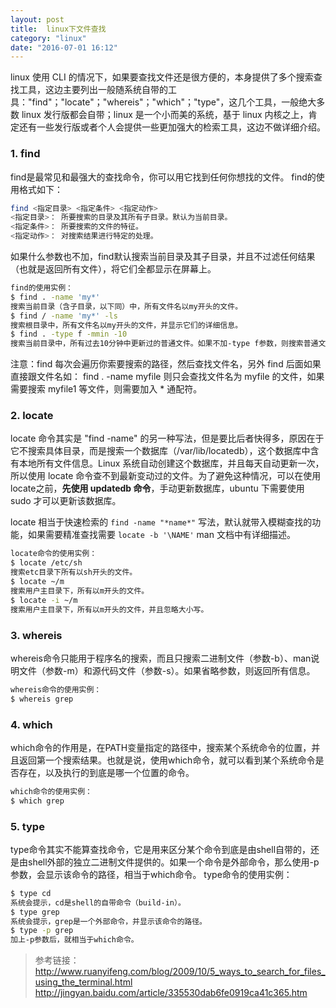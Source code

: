 ```yaml
---
layout: post
title:  linux下文件查找
category: "linux"
date: "2016-07-01 16:12"
---
```


linux 使用 CLI 的情况下，如果要查找文件还是很方便的，本身提供了多个搜索查找工具，这边主要列出一般随系统自带的工具："find"；"locate"；"whereis"；"which"；"type"，这几个工具，一般绝大多数 linux 发行版都会自带；linux 是一个小而美的系统，基于 linux 内核之上，肯定还有一些发行版或者个人会提供一些更加强大的检索工具，这边不做详细介绍。

### 1. find

find是最常见和最强大的查找命令，你可以用它找到任何你想找的文件。
find的使用格式如下：

```sh
find <指定目录> <指定条件> <指定动作>
<指定目录>： 所要搜索的目录及其所有子目录。默认为当前目录。
<指定条件>： 所要搜索的文件的特征。
<指定动作>： 对搜索结果进行特定的处理。
```

<!-- more -->

如果什么参数也不加，find默认搜索当前目录及其子目录，并且不过滤任何结果（也就是返回所有文件），将它们全都显示在屏幕上。

```sh
find的使用实例：
$ find . -name 'my*'
搜索当前目录（含子目录，以下同）中，所有文件名以my开头的文件。
$ find / -name 'my*' -ls
搜索根目录中，所有文件名以my开头的文件，并显示它们的详细信息。
$ find . -type f -mmin -10
搜索当前目录中，所有过去10分钟中更新过的普通文件。如果不加-type f参数，则搜索普通文件+特殊文件+目录。
```

注意：find 每次会遍历你索要搜索的路径，然后查找文件名，另外 find 后面如果直接跟文件名如： find . -name myfile 则只会查找文件名为 myfile 的文件，如果需要搜索 myfile1 等文件，则需要加入 * 通配符。


### 2. locate

locate 命令其实是 "find -name" 的另一种写法，但是要比后者快得多，原因在于它不搜索具体目录，而是搜索一个数据库（/var/lib/locatedb），这个数据库中含有本地所有文件信息。Linux 系统自动创建这个数据库，并且每天自动更新一次，所以使用 locate 命令查不到最新变动过的文件。为了避免这种情况，可以在使用locate之前，**先使用 updatedb 命令**，手动更新数据库，ubuntu 下需要使用 sudo 才可以更新该数据库。

locate 相当于快速检索的 `find -name "*name*"` 写法，默认就带入模糊查找的功能，如果需要精准查找需要 `locate -b '\NAME'` man 文档中有详细描述。

```sh
locate命令的使用实例：
$ locate /etc/sh
搜索etc目录下所有以sh开头的文件。
$ locate ~/m
搜索用户主目录下，所有以m开头的文件。
$ locate -i ~/m
搜索用户主目录下，所有以m开头的文件，并且忽略大小写。
```

### 3. whereis

whereis命令只能用于程序名的搜索，而且只搜索二进制文件（参数-b）、man说明文件（参数-m）和源代码文件（参数-s）。如果省略参数，则返回所有信息。

```sh
whereis命令的使用实例：
$ whereis grep
```

### 4. which

which命令的作用是，在PATH变量指定的路径中，搜索某个系统命令的位置，并且返回第一个搜索结果。也就是说，使用which命令，就可以看到某个系统命令是否存在，以及执行的到底是哪一个位置的命令。

```sh
which命令的使用实例：
$ which grep
```

### 5. type

type命令其实不能算查找命令，它是用来区分某个命令到底是由shell自带的，还是由shell外部的独立二进制文件提供的。如果一个命令是外部命令，那么使用-p参数，会显示该命令的路径，相当于which命令。
type命令的使用实例：

```sh
$ type cd
系统会提示，cd是shell的自带命令（build-in）。
$ type grep
系统会提示，grep是一个外部命令，并显示该命令的路径。
$ type -p grep
加上-p参数后，就相当于which命令。
```


> 参考链接：
> http://www.ruanyifeng.com/blog/2009/10/5_ways_to_search_for_files_using_the_terminal.html
> http://jingyan.baidu.com/article/335530dab6fe0919ca41c365.htm
